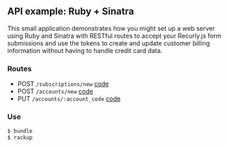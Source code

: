 ## API example: Ruby + Sinatra

This small application demonstrates how you might set up a web server
using Ruby and Sinatra with RESTful routes to accept your Recurly.js
form submissions and use the tokens to create and update customer billing
information without having to handle credit card data.

### Routes

- POST `/subscriptions/new` [code](app.rb#L12-38)
- POST `/accounts/new` [code](app.rb#L41-49)
- PUT `/accounts/:account_code` [code](app.rb#L52-61)

### Use

```bash
$ bundle
$ rackup
```
